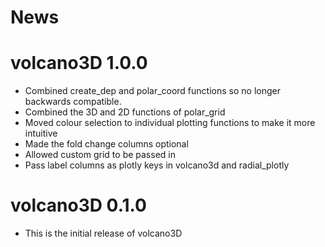News
=====

# volcano3D 1.0.0

* Combined create\_dep and polar\_coord functions so no longer backwards compatible. 
* Combined the 3D and 2D functions of polar\_grid
* Moved colour selection to individual plotting functions to make it more intuitive
* Made the fold change columns optional
* Allowed custom grid to be passed in
* Pass label columns as plotly keys in volcano3d and radial_plotly

# volcano3D 0.1.0

* This is the initial release of volcano3D
